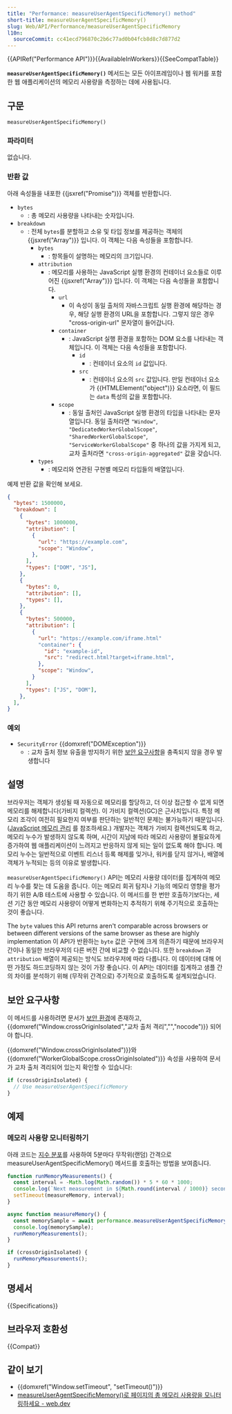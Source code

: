 ```yaml
---
title: "Performance: measureUserAgentSpecificMemory() method"
short-title: measureUserAgentSpecificMemory()
slug: Web/API/Performance/measureUserAgentSpecificMemory
l10n:
  sourceCommit: cc41ecd796870c2b6c77ad0b04fcb8d8c7d877d2
---
```


{{APIRef("Performance API")}}{{AvailableInWorkers}}{{SeeCompatTable}}

**`measureUserAgentSpecificMemory()`** 메서드는 모든 아이프레임이나 웹 워커를 포함한 웹 애플리케이션의 메모리 사용량을 측정하는 데에 사용됩니다.

## 구문

```js-nolint
measureUserAgentSpecificMemory()
```

### 파라미터

없습니다.

### 반환 값

아래 속성들을 내포한 {{jsxref("Promise")}} 객체를 반환합니다.

- `bytes`
  - : 총 메모리 사용량을 나타내는 숫자입니다.
- `breakdown`
  - : 전체 `bytes`를 분할하고 소유 및 타입 정보를 제공하는 객체의 {{jsxref("Array")}} 입니다. 이 객체는 다음 속성들을 포함합니다.
    - `bytes`
      - : 항목들이 설명하는 메모리의 크기입니다.
    - `attribution`
      - : 메모리를 사용하는 JavaScript 실행 환경의 컨테이너 요소들로 이루어진 {{jsxref("Array")}} 입니다. 이 객체는 다음 속성들을 포함합니다.
        - `url`
          - 이 속성이 동일 출처의 자바스크립트 실행 환경에 해당하는 경우, 해당 실행 환경의 URL을 포함합니다. 그렇지 않은 경우 "cross-origin-url" 문자열이 들어갑니다.
        - `container`
          - : JavaScript 실행 환경을 포함하는 DOM 요소를 나타내는 객체입니다. 이 객체는 다음 속성들을 포함합니다.
            - `id`
              - : 컨테이너 요소의 `id` 값입니다.
            - `src`
              - : 컨테이너 요소의 `src` 값입니다. 만일 컨테이너 요소가 {{HTMLElement("object")}} 요소라면, 이 필드는 `data` 특성의 값을 포함합니다.
        - `scope`
          - : 동일 출처인 JavaScript 실행 환경의 타입을 나타내는 문자열입니다. 동일 출처라면 `"Window"`, `"DedicatedWorkerGlobalScope"`, `"SharedWorkerGlobalScope"`, `"ServiceWorkerGlobalScope"` 중 하나의 값을 가지게 되고, 교차 출처라면 `"cross-origin-aggregated"` 값을 갖습니다.
    - `types`
      - : 메모리와 연관된 구현별 메모리 타입들의 배열입니다.

예제 반환 값을 확인해 보세요.

```json
{
  "bytes": 1500000,
  "breakdown": [
    {
      "bytes": 1000000,
      "attribution": [
        {
          "url": "https://example.com",
          "scope": "Window",
        },
      ],
      "types": ["DOM", "JS"],
    },
    {
      "bytes": 0,
      "attribution": [],
      "types": [],
    },
    {
      "bytes": 500000,
      "attribution": [
        {
          "url": "https://example.com/iframe.html"
          "container": {
            "id": "example-id",
            "src": "redirect.html?target=iframe.html",
          },
          "scope": "Window",
        }
      ],
      "types": ["JS", "DOM"],
    },
  ],
}
```

### 예외

- `SecurityError` {{domxref("DOMException")}}
  - : 교차 출처 정보 유출을 방지하기 위한 [보안 요구사항](#security_requirements)을 충족되지 않을 경우 발생합니다

## 설명

브라우저는 객체가 생성될 때 자동으로 메모리를 할당하고, 더 이상 접근할 수 없게 되면 메모리를 해제합니다(가비지 컬렉션). 이 가비지 컬렉션(GC)은 근사치입니다. 특정 메모리 조각이 여전히 필요한지 여부를 판단하는 일반적인 문제는 불가능하기 때문입니다. ([JavaScript 메모리 관리](/ko/docs/Web/JavaScript/Guide/Memory_management) 를 참조하세요.) 개발자는 객체가 가비지 컬렉션되도록 하고, 메모리 누수가 발생하지 않도록 하며, 시간이 지남에 따라 메모리 사용량이 불필요하게 증가하여 웹 애플리케이션이 느려지고 반응하지 않게 되는 일이 없도록 해야 합니다. 메모리 누수는 일반적으로 이벤트 리스너 등록 해제를 잊거나, 워커를 닫지 않거나, 배열에 객체가 누적되는 등의 이유로 발생합니다.

`measureUserAgentSpecificMemory()` API는 메모리 사용량 데이터를 집계하여 메모리 누수를 찾는 데 도움을 줍니다. 이는 메모리 회귀 탐지나 기능의 메모리 영향을 평가하기 위한 A/B 테스트에 사용할 수 있습니다. 이 메서드를 한 번만 호출하기보다는, 세션 기간 동안 메모리 사용량이 어떻게 변화하는지 추적하기 위해 주기적으로 호출하는 것이 좋습니다.

The `byte` values this API returns aren't comparable across browsers or between different versions of the same browser as these are highly implementation 이 API가 반환하는 `byte` 값은 구현에 크게 의존하기 때문에 브라우저 간이나 동일한 브라우저의 다른 버전 간에 비교할 수 없습니다. 또한 `breakdown` 과 `attribution` 배열이 제공되는 방식도 브라우저에 따라 다릅니다. 이 데이터에 대해 어떤 가정도 하드코딩하지 않는 것이 가장 좋습니다. 이 API는 데이터를 집계하고 샘플 간의 차이를 분석하기 위해 (무작위 간격으로) 주기적으로 호출하도록 설계되었습니다.

## 보안 요구사항

이 메서드를 사용하려면 문서가 [보안 환경](/ko/docs/Web/Security/Secure_Contexts)에 존재하고, {{domxref("Window.crossOriginIsolated","교차 출처 격리","","nocode")}} 되어야 합니다.

{{domxref("Window.crossOriginIsolated")}}와 {{domxref("WorkerGlobalScope.crossOriginIsolated")}} 속성을 사용하여 문서가 교차 출처 격리되어 있는지 확인할 수 있습니다:

```js
if (crossOriginIsolated) {
  // Use measureUserAgentSpecificMemory
}
```

## 예제

### 메모리 사용량 모니터링하기

아래 코드는 [지수 분포](https://en.wikipedia.org/wiki/Exponential_distribution#Random_variate_generation)를 사용하여 5분마다 무작위(랜덤) 간격으로 measureUserAgentSpecificMemory() 메서드를 호출하는 방법을 보여줍니다.

```js
function runMemoryMeasurements() {
  const interval = -Math.log(Math.random()) * 5 * 60 * 1000;
  console.log(`Next measurement in ${Math.round(interval / 1000)} seconds.`);
  setTimeout(measureMemory, interval);
}

async function measureMemory() {
  const memorySample = await performance.measureUserAgentSpecificMemory();
  console.log(memorySample);
  runMemoryMeasurements();
}

if (crossOriginIsolated) {
  runMemoryMeasurements();
}
```

## 명세서

{{Specifications}}

## 브라우저 호환성

{{Compat}}

## 같이 보기

- {{domxref("Window.setTimeout", "setTimeout()")}}
- [measureUserAgentSpecificMemory()로 페이지의 총 메모리 사용량을 모니터링하세요 - web.dev](https://web.dev/articles/monitor-total-page-memory-usage)
